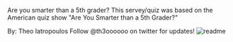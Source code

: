 Are you smarter than a 5th grader?
This servey/quiz was based on the American quiz show "Are You Smarter than a 5th Grader?" 

By: Theo Iatropoulos
Follow @th3oooooo on twitter for updates!
![readme](https://user-images.githubusercontent.com/101227799/160241998-bad6a010-fbcc-4b5d-b23e-7af33d6a922b.PNG)



